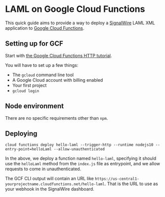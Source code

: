 # LAML on Google Cloud Functions

This quick guide aims to provide a way to deploy a [SignalWire](https://signalwire.com) LAML XML application to [Google Cloud Functions](https://cloud.google.com/functions).

## Setting up for GCF

Start with [the Google Cloud Functions HTTP tutorial](https://cloud.google.com/functions/docs/tutorials/http).

You will have to set up a few things:

- The `gcloud` command line tool
- A Google Cloud account with billing enabled
- Your first project
- `gcloud login`

## Node environment

There are no specific requirements other than `npm`.

## Deploying

`cloud functions deploy hello-laml --trigger-http --runtime nodejs10 --entry-point=helloLaml --allow-unauthenticated`

In the above, we deploy a function named `hello-laml`, specifying it should use the `helloLaml` method from the `index.js` file as entrypoint, and we allow requests to come in unauthenticated.

The GCF CLI output will contain an URL like `https://us-central1-yourprojectname.cloudfunctions.net/hello-laml`. That is the URL to use as your webhook in the SignalWire dashboard.